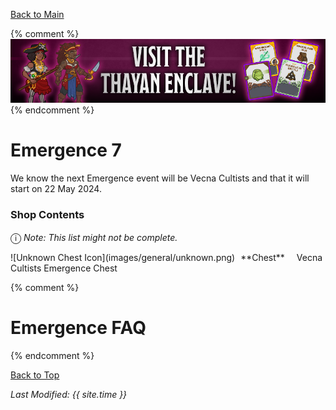 [Back to Main](index.md)

{% comment %}
![Emergence 7 Banner](images/emergence_7/banner.png)
{% endcomment %}

# Emergence 7

We know the next Emergence event will be Vecna Cultists and that it will start on 22 May 2024.

### Shop Contents

<span style="font-size:1.2em;">ⓘ</span> *Note: This list might not be complete.*

<span class="emergenceShopTableRow">
    <span class="emergenceShopTableItem">
        <span class="emergenceShopTableIcon">
            ![Unknown Chest Icon](images/general/unknown.png)
        </span>
        <span class="emergenceShopTableTextColumn">
            <span style="margin-left:5px">**Chest**</span>
            <span style="margin-left:15px">Vecna Cultists Emergence Chest</span>
        </span>
    </span>
</span>

{% comment %}
# Emergence FAQ


{% endcomment %}

[Back to Top](#top)

*Last Modified: {{ site.time }}*